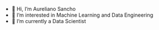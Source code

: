 - 👋 Hi, I’m Aureliano Sancho
- 👀 I’m interested in Machine Learning and Data Engineering
- 🌱 I’m currently a Data Scientist

